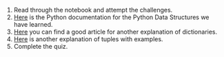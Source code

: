 1. Read through the notebook and attempt the challenges.
2. [Here](https://docs.python.org/3/tutorial/datastructures.html) is the Python documentation for the Python Data Structures we have learned.
3. [Here](https://www.programiz.com/python-programming/dictionary) you can find a good article for another explanation of dictionaries.
4. [Here](https://www.programiz.com/python-programming/tuple) is another explanation of tuples with examples.
5. Complete the quiz.